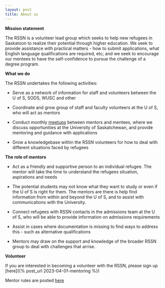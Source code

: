 ```yaml
---
layout: post
title: About us
---
```


**Mission statement**

The RSSN is a volunteer lead group which seeks to help new refugees in Saskatoon to realize their potential through higher education. We seek to provide assistance with practical matters - how to submit applications, what English language qualifications are required, etc; and we seek to encourage our mentees to have the self-confidence to pursue the challenge of a degree program.

**What we do**

The RSSN undertakes the following activities:

* Serve as a network of information for staff and volunteers between the U of S, SODS, WUSC and other 

* Coordinate and grow group of staff and faculty volunteers at the U of S, who will act as mentors

* Conduct monthly [meetups](meetups) between mentors and mentees, where we discuss opportunities at the University of Saskatchewan, and provide mentoring and guidance with applications

* Grow a knowledgebase within the RSSN volunteers for how to deal with different situations faced by refugees

**The role of mentors**

* Act as a friendly and supportive person to an individual refugee. The mentor will take the time to understand the refugees situation, aspirations and needs

* The potential students may not know what they want to study or even if the U of S is right for them. The mentors are there is help find information from within and beyond the U of S, and to assist with communications with the University.

* Connect refugees with RSSN contacts in the admissions team at the U of S, who will be able to provide information on admissions requirements

* Assist in cases where documentation is missing to find ways to address this - such as alternative qualifications 

* Mentors may draw on the support and knowledge of the broader RSSN group to deal with challenges that arrise.

**Volunteer**

If you are interested in becoming a volunteer with the RSSN, please sign up [here]({% post_url 2023-04-01-mentoring %})

Mentor rules are posted [here](rules)


